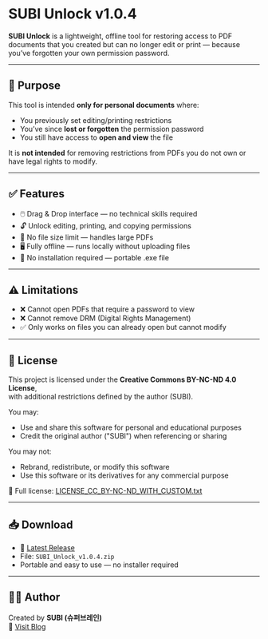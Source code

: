 # SUBI Unlock v1.0.4

**SUBI Unlock** is a lightweight, offline tool for restoring access to PDF documents that you created but can no longer edit or print — because you’ve forgotten your own permission password.

---

## 🧭 Purpose

This tool is intended **only for personal documents** where:
- You previously set editing/printing restrictions
- You’ve since **lost or forgotten** the permission password
- You still have access to **open and view** the file

It is **not intended** for removing restrictions from PDFs you do not own or have legal rights to modify.

---

## ✅ Features

- 🖱️ Drag & Drop interface — no technical skills required
- 🔓 Unlock editing, printing, and copying permissions
- 📁 No file size limit — handles large PDFs
- 🖥️ Fully offline — runs locally without uploading files
- 🚫 No installation required — portable .exe file

---

## ⚠️ Limitations

- ❌ Cannot open PDFs that require a password to view
- ❌ Cannot remove DRM (Digital Rights Management)
- ✅ Only works on files you can already open but cannot modify

---

## 📜 License

This project is licensed under the **Creative Commons BY-NC-ND 4.0 License**,  
with additional restrictions defined by the author (SUBI).

You may:
- Use and share this software for personal and educational purposes
- Credit the original author ("SUBI") when referencing or sharing

You may not:
- Rebrand, redistribute, or modify this software
- Use this software or its derivatives for any commercial purpose

📄 Full license: [LICENSE_CC_BY-NC-ND_WITH_CUSTOM.txt](./LICENSE_CC_BY-NC-ND_WITH_CUSTOM.txt)

---

## 📥 Download

- 🔗 [Latest Release](https://github.com/SUBI-Tools/subi-unlock/releases/latest)
- File: `SUBI_Unlock_v1.0.4.zip`
- Portable and easy to use — no installer required

---

## 👨‍💻 Author

Created by **SUBI (슈퍼브레인)**  
🔗 [Visit Blog](https://superbrainsb.tistory.com/85)  
